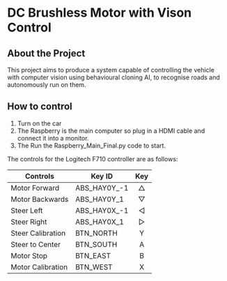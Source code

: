 # DC Brushless Motor with Vison Control

## About the Project
This project aims to produce a system capable of controlling the vehicle with computer vision using behavioural cloning AI, to recognise roads and autonomously run on them.

## How to control
1. Turn on the car
2. The Raspberry is the main computer so plug in a HDMI cable and connect it into a monitor.
3. The Run the Raspberry_Main_Final.py code to start.

The controls for the Logitech F710 controller are as follows:

| Controls             	| Key ID         	| Key     	|
|----------------------	|----------------	|:-------:	|
| Motor Forward        	| ABS_HAY0Y_-1   	| △       	|
| Motor Backwards      	| ABS_HAY0Y_1    	| ▽       	|
| Steer Left           	| ABS_HAY0X_-1   	| ◁       	|
| Steer Right          	| ABS_HAY0X_1    	| ▷       	|
| Steer Calibration    	| BTN_NORTH      	| Y       	|
| Steer to Center      	| BTN_SOUTH      	| A       	|
| Motor Stop           	| BTN_EAST       	| B       	|
| Motor Calibration    	| BTN_WEST       	| X       	|

